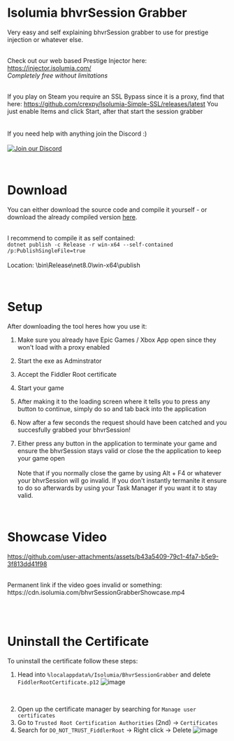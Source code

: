# Isolumia bhvrSession Grabber
Very easy and self explaining bhvrSession grabber to use for prestige injection or whatever else.<br><br>

Check out our web based Prestige Injector here: https://injector.isolumia.com/ <br>
*Completely free without limitations*<br><br>


If you play on Steam you require an SSL Bypass since it is a proxy, find that here:
https://github.com/crexpy/Isolumia-Simple-SSL/releases/latest
You just enable Items and click Start, after that start the session grabber
<br><br><br>
If you need help with anything join the Discord :)<br><br>
[![Join our Discord](https://invidget.switchblade.xyz/ZBsJ834qxj)](https://discord.gg/ZBsJ834qxj)

<br>

# Download
You can either download the source code and compile it yourself - or download the already compiled version [here](https://github.com/crexpy/bhvrSession-Grabber/releases/latest).
<br><br>

I recommend to compile it as self contained:<br>
```dotnet publish -c Release -r win-x64 --self-contained /p:PublishSingleFile=true```<br><br>
Location: \bin\Release\net8.0\win-x64\publish

<br>

# Setup
After downloading the tool heres how you use it:
1. Make sure you already have Epic Games / Xbox App open since they won't load with a proxy enabled

2. Start the exe as Adminstrator<br>

3. Accept the Fiddler Root certificate<br>

4. Start your game<br>

5. After making it to the loading screen where it tells you to press any button to continue, simply do so and tab back into the application<br>

6. Now after a few seconds the request should have been catched and you succesfully grabbed your bhvrSession!<br>

7. Either press any button in the application to terminate your game and ensure the bhvrSession stays valid or close the the application to keep your game open<br><br>
Note that if you normally close the game by using Alt + F4 or whatever your bhvrSession will go invalid. If you don't instantly termanite it ensure to do so afterwards by using your Task Manager if you want it to stay valid.

<br>

# Showcase Video
https://github.com/user-attachments/assets/b43a5409-79c1-4fa7-b5e9-3f813dd41f98


<br>
Permanent link if the video goes invalid or something: https://cdn.isolumia.com/bhvrSessionGrabberShowcase.mp4




<br><br>

# Uninstall the Certificate
To uninstall the certificate follow these steps:
1. Head into ```%localappdata%/Isolumia/BhvrSessionGrabber``` and delete ```FiddlerRootCertificate.p12```
![image](https://github.com/user-attachments/assets/9553a54a-07f7-444d-a1a9-204e741d4e96)
<br>

2. Open up the certificate manager by searching for ```Manage user certificates```
3. Go to ```Trusted Root Certification Authorities``` (2nd) -> ```Certificates```
4. Search for ```DO_NOT_TRUST_FiddlerRoot``` -> Right click -> Delete
![image](https://github.com/user-attachments/assets/e00ccd16-cdc2-4d26-b510-ce9b73b28505)
